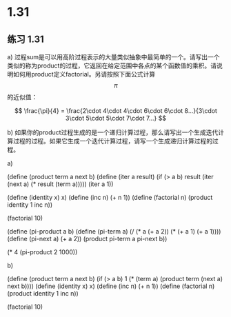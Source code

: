 # 1.31

## 练习 1.31 

a) 过程sum是可以用高阶过程表示的大量类似抽象中最简单的一个。请写出一个类似的称为product的过程，它返回在给定范围中各点的某个函数值的乘积。请说明如何用product定义factorial。另请按照下面公式计算$$\pi$$的近似值：

$$
\frac{\pi}{4} = \frac{2\cdot 4\cdot 4\cdot 6\cdot 6\cdot 8...}{3\cdot 3\cdot 5\cdot 5\cdot 7\cdot 7...}
$$

b) 如果你的product过程生成的是一个递归计算过程，那么请写出一个生成迭代计算过程的过程。如果它生成一个迭代计算过程，请写一个生成递归计算过程的过程。

<link rel="stylesheet" type="text/css" href="../../coding-js/deps/codemirror/lib/codemirror.css" />
<link rel="stylesheet" type="text/css" href="../../coding-js/coding.css" />
<link rel="stylesheet" type="text/css" href="../../coding-js/base.css" />

<script src="../../coding-js/deps/codemirror/lib/codemirror.js"></script>
<script src="../../coding-js/deps/jquery.min.js"></script>
<script src="../../coding-js/coding.js"> </script>

<script src="../../coding-js/deps/codemirror/mode/scheme/scheme.js"></script>

<script>
  c = new CodingJS('../../coding-js/');
</script>

a)

<div id="scheme-1">
(define (product term a next b)
    (define (iter a result)
        (if (> a b)
            result
            (iter (next a) (* result (term a)))))
        (iter a 1))

(define (identity x) x)
(define (inc n) (+ n 1))
(define (factorial n)
    (product identity 1 inc n))

(factorial 10)

(define (pi-product a b)
    (define (pi-term a)
        (/ (* a (+ a 2)) (* (+ a 1) (+ a 1))))
    (define (pi-next a)
        (+ a 2))
    (product pi-term a pi-next b))

(* 4 (pi-product 2 1000))

</div>

<script>
  c.prompt("scheme-1");
</script>


b)

<div id="scheme-2">
(define (product term a next b)
    (if (> a b)
        1
        (*  (term a)
            (product term (next a) next b))))
(define (identity x) x)
(define (inc n) (+ n 1))
(define (factorial n)
    (product identity 1 inc n))

(factorial 10)
</div>

<script>
    c.prompt("scheme-2");
</script>
